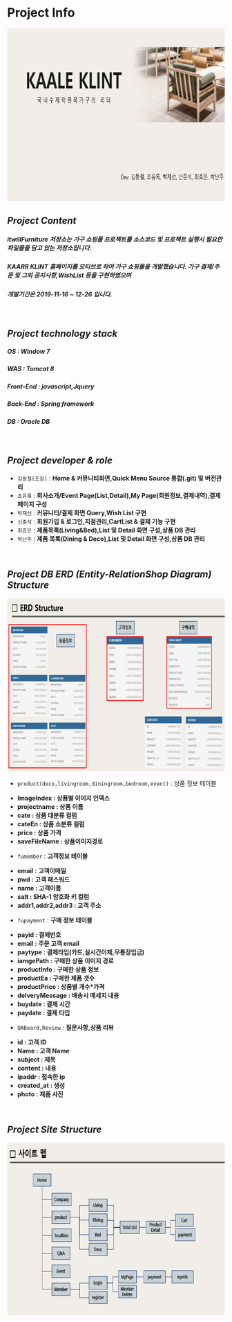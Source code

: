 <h1><b>Project Info</b></h1>

<img src="/githubimage/projectMain.png" width="850px" height="400px"></img><br/>

*Project Content*
----------------------
<h5>itwillFurniture 저장소는 가구 쇼핑몰 프로젝트를 소스코드 및 프로젝트 실행시 필요한 파일들을 담고 있는 저장소입니다.</h5>
<h5>KAARR KLINT 홈페이지를 모티브로 하여 가구 쇼핑몰을 개발했습니다. 가구 결제/주문 및 그외 공지사항,WishList 등을 구현하였으며 </h5>
<h5>개발기간은 2019-11-16 ~ 12-26 입니다.</h5>
<br/>

*Project technology stack*
-------------------------
<h5>OS : Window 7 </h5>
<h5>WAS : Tomcat 8 </h5>
<h5>Front-End : javascript,Jquery</h5>
<h5>Back-End : Spring framework</h5>
<h5>DB : Oracle DB</h5>
<br/>


*Project developer & role*
----------------------------
* <code>김동철(조장)</code> : <b>Home & 커뮤니티화면,Quick Menu Source 통합(.git) 및 버전관리</b>
* <code>조유록</code> : <b>회사소개/Event Page(List,Detail),My Page(회원정보,결제내역),결제 페이지 구성</b>
* <code>박재선</code> : <b>커뮤니티/결제 화면 Query,Wish List 구현</b>
* <code>신준석</code> : <b>회원가입 & 로그인,지점관리,CartList & 결제 기능 구현</b>
* <code>최효은</code> : <b>제품목록(Living&Bed),List 및 Detail 화면 구성,상품 DB 관리</b>
* <code>박난주</code> : <b>제품 목록(Dining & Deco),List 및 Detail 화면 구성,상품 DB 관리</b>
<br/>


*Project DB ERD (Entity-RelationShop Diagram) Structure*
----------------------------

<img src="/githubimage/projectERD.png" width="850px" height="400px"></img><br/>

* <code>product(deco,livingroom,diningroom,bedroom,event)</code> : 상품 정보 테이블<br/>
- <b>ImageIndex : 상품별 이미지 인덱스</b><br/>
- <b>projectname : 상품 이름</b><br/>
- <b>cate : 상품 대분류 컬럼</b><br/>
- <b>cateEn : 상품 소분류 컬럼</b><br/>
- <b>price : 상품 가격</b><br/>
- <b>saveFileName : 상품이미지경로</b><br>

* <code>fumember</code> : <b>고객정보 테이블</b><br/>
- <b>email : 고객이메일</b><br>
- <b>pwd : 고객 패스워드</b><br>
- <b>name : 고객이름</b><br>
- <b>salt : SHA-1 암호화 키 컬럼</b><br>
- <b>addr1,addr2,addr3 : 고객 주소</b><br>

* <code>fupayment</code> : <b>구매 정보 테이블</b>
- <b>payid : 결제번호</b><br>
- <b>email : 주문 고객 email</b><br>
- <b>paytype : 결제타입(카드,실시간이체,무통장입금)</b><br>
- <b>iamgePath : 구매한 상품 이미지 경로 </b><br>
- <b>productInfo : 구매한 상품 정보</b><br>
- <b>productEa : 구매한 제품 갯수</b><br>
- <b>productPrice : 상품별 개수*가격 </b><br>
- <b>delveryMessage : 배송시 메세지 내용</b><br>
- <b>buydate : 결제 시간 </b><br>
- <b>paydate : 결제 타입</b><br>

* <code>QABoard,Review</code> : <b>질문사항,상품 리뷰</b>
- <b>id : 고객 ID </b><br>
- <b>Name : 고객 Name</b><br>
- <b>subject : 제목</b><br>
- <b>content : 내용</b><br>
- <b>ipaddr : 접속한 ip</b><br>
- <b>created_at : 생성</b><br>
- <b>photo : 제품 사진</b><br>
<br/>


*Project Site Structure*
----------------------------

<img src="/githubimage/projectSite.png" width="850px" height="400px"></img><br/>


